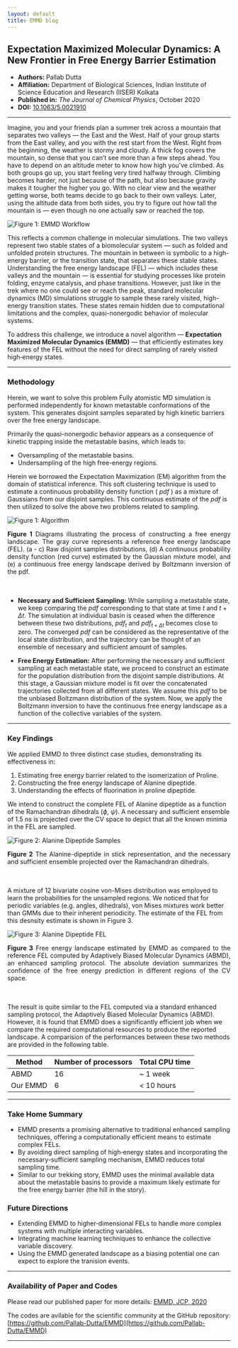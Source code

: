 ```yaml
---
layout: default
title: EMMD blog
---
```


## Expectation Maximized Molecular Dynamics: A New Frontier in Free Energy Barrier Estimation

- **Authors:** Pallab Dutta
- **Affiliation:** Department of Biological Sciences, Indian Institute of Science Education and Research (IISER) Kolkata
- **Published in:** *The Journal of Chemical Physics*, October 2020
- **DOI:** [10.1063/5.0021910](https://doi.org/10.1063/5.0021910)

---

Imagine, you and your friends plan a summer trek across a mountain that separates two valleys — the East and the West. Half of your group starts from the East valley, and you with the rest start from the West. Right from the beginning, the weather is stormy and cloudy. A thick fog covers the mountain, so dense that you can’t see more than a few steps ahead. You have to depend on an altitude meter to know how high you’ve climbed. As both groups go up, you start feeling very tired halfway through. Climbing becomes harder, not just because of the path, but also because gravity makes it tougher the higher you go. With no clear view and the weather getting worse, both teams decide to go back to their own valleys. Later, using the altitude data from both sides, you try to figure out how tall the mountain is — even though no one actually saw or reached the top.

![Figure 1: EMMD Workflow](Storyline.png)

This reflects a common challenge in molecular simulations. The two valleys represent two stable states of a biomolecular system — such as folded and unfolded protein structures. The mountain in between is symbolic to a high-energy barrier, or the transition state, that separates these stable states. Understanding the free energy landscape (FEL) — which includes these valleys and the mountain — is essential for studying processes like protein folding, enzyme catalysis, and phase transitions. However, just like in the trek where no one could see or reach the peak, standard molecular dynamics (MD) simulations struggle to sample these rarely visited, high-energy transition states. These states remain hidden due to computational limitations and the complex, quasi-nonergodic behavior of molecular systems.

To address this challenge, we introduce a novel algorithm — **Expectation Maximized Molecular Dynamics (EMMD)** — that efficiently estimates key features of the FEL without the need for direct sampling of rarely visited high‑energy states.

---

### Methodology

Herein, we want to solve this problem 
Fully atomistic MD simulation is performed independently for known metastable conformations of the system. This generates disjoint samples separated by high kinetic barriers over the free energy landscape. 

Primarily the quasi-nonergodic behavior appears as a consequence of kinetic trapping inside the metastable basins, which leads to:
- Oversampling of the metastable basins.
- Undersampling of the high free-energy regions. 

Herein we borrowed the Expectation Maximization (EM) algorithm from the domain of statistical inference. This soft clustering technique is used to estimate a continuous probability density function ( $pdf$ ) as a mixture of Gaussians from our disjoint samples. This continuous estimate of the $pdf$ is then utilized to solve the above two problems related to sampling.

![Figure 1: Algorithm](Algorithm.png)
<div style="text-align: justify;">
<b>Figure 1</b> Diagrams illustrating the process of constructing a free energy landscape. The gray curve represents a reference free energy landscape (FEL). (a - c) Raw disjoint samples distributions, (d) A continuous probability density function (red curve) estimated by the Gaussian mixture model, and (e) a continuous free energy landscape derived by Boltzmann inversion of the pdf.
</div>

<br>
<br>

* **Necessary and Sufficient Sampling:** 
While sampling a metastable state, we keep comparing the $pdf$  corresponding to that state at time $t$ and $t+\Delta t$. The simulation at individual basin is ceased when the difference between these two distributions, $pdf_{t}$ and $pdf_{t+\Delta t}$ becomes close to zero. The converged $pdf$ can be considered as the representative of the local state distribution, and the trajectory can be thought of an ensemble of necessary and sufficient amount of samples. 

* **Free Energy Estimation:** After performing the necessary and sufficient sampling at each metastable state, we proceed to construct an estimate for the population distribution from the disjoint sample distributions. At this stage, a Gaussian mixture model is fit over the concatenated trajectories collected from all different states. We assume this $pdf$ to be the unbiased Boltzmann distribution of the system. Now, we apply the Boltzmann inversion to have the continuous free energy landscape as a function of the collective variables of the system. 

---

### Key Findings

We applied EMMD to three distinct case studies, demonstrating its effectiveness in:

1. Estimating free energy barrier related to the isomerization of Proline. 
2. Constructing the free energy landscape of Alanine dipeptide.
3. Understanding the effects of fluorination in proline dipeptide.

We intend to construct the complete FEL of Alanine dipeptide as a function of the Ramachandran dihedrals ($\phi$, $\psi$). A necessary and sufficient ensemble of 1.5 ns is projected over the CV space to depict that all the known minima in the FEL are sampled. 

![Figure 2: Alanine Dipeptide Samples](AlaDyPep_Samples.png)
<div style="text-align: justify;">
<b>Figure 2</b> The Alanine-dipeptide in stick representation, and the necessary and sufficient ensemble projected over the Ramachandran dihedrals. 
</div>

<br>
<br>

A mixture of 12 bivariate cosine von-Mises distribution was employed to learn the probabilities for the unsampled regions. We noticed that for periodic variables (e.g. angles, dihedrals), von Mises mixtures work better than GMMs due to their inherent periodicity. The estimate of the FEL from this desnsity estimate is shown in Figure 3.

![Figure 3: Alanine Dipeptide FEL](AlaDyPep_FEL.png)
<div style="text-align: justify;">
<b>Figure 3</b> Free energy landscape estimated by EMMD as compared to the reference FEL computed by Adaptively Biased Molecular Dynamics (ABMD), an enhanced sampling protocol. The absolute deviation summarizes the confidence of the free energy prediction in different regions of the CV space.
</div>

<br>
<br>

The result is quite similar to the FEL computed via a standard enhanced sampling protocol, the Adaptively Biased Molecular Dynamics (ABMD). However, it is found that EMMD does a significantly efficient job when we compare the required computational resources to produce the reported landscape. A comparision of the performances between these two methods are provided in the following table.

|   Method   | Number of processors | Total CPU time |
|------------|----------------------|----------------|
|    ABMD    |          16          |  ~ 1 week      |
|  Our EMMD  |           6          |  < 10 hours    |


---

### Take Home Summary

* EMMD presents a promising alternative to traditional enhanced sampling techniques, offering a computationally efficient means to estimate complex FELs. 
* By avoiding direct sampling of high‑energy states and incorporating the necessary-sufficient sampling mechanism, EMMD reduces total sampling time.
* Similar to our trekking story, EMMD uses the minimal available data about the metastable basins to provide a maximum likely estimate for the free energy barrier (the hill in the story).

### Future Directions

* Extending EMMD to higher‑dimensional FELs to handle more complex systems with multiple interacting variables.
* Integrating machine learning techniques to enhance the collective variable discovery.
* Using the EMMD generated landscape as a biasing potential one can expect to explore the tranision events.

---

### Availability of Paper and Codes

Please read our published paper for more details:
[EMMD, JCP, 2020](https://doi.org/10.1063/5.0021910)

The codes are avilable for the scientific community at the GitHub repository: [https://github.com/Pallab-Dutta/EMMD](https://github.com/Pallab-Dutta/EMMD)

---

<style>
  .site-footer {
    display: none;
  }
</style>